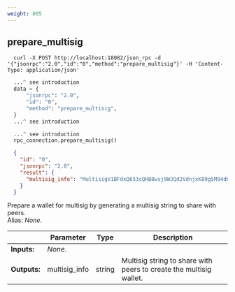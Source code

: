 ```yaml
---
weight: 805
---
```


## **prepare_multisig**

```shell
  curl -X POST http://localhost:18082/json_rpc -d '{"jsonrpc":"2.0","id":"0","method":"prepare_multisig"}' -H 'Content-Type: application/json'
```
```python
  ...^ see introduction
  data = {
      "jsonrpc": "2.0",
      "id": "0",
      "method": "prepare_multisig",
  }
  ...^ see introduction
```
```py
  ...^ see introduction
  rpc_connection.prepare_multisig()
```
```json
  {
    "id": "0",
    "jsonrpc": "2.0",
    "result": {
      "multisig_info": "MultisigV1BFdxQ653cQHB8wsj9WJQd2VdnjxK89g5M94dKPBNw22reJnyJYKrz6rJeXdjFwJ3Mz6n4qNQLd6eqUZKLiNzJFi3UPNVcTjtkG2aeSys9sYkvYYKMZ7chCxvoEXVgm74KKUcUu4V8xveCBFadFuZs8shnxBWHbcwFr5AziLr2mE7KHJT"
    }
  }
```
Prepare a wallet for multisig by generating a multisig string to share with peers.  
Alias: *None*.  

|             | Parameter     | Type   | Description
| ---         | ---           | ---    | ---
|**Inputs:**  | *None*.       |        |
|**Outputs:** | multisig_info | string | Multisig string to share with peers to create the multisig wallet.